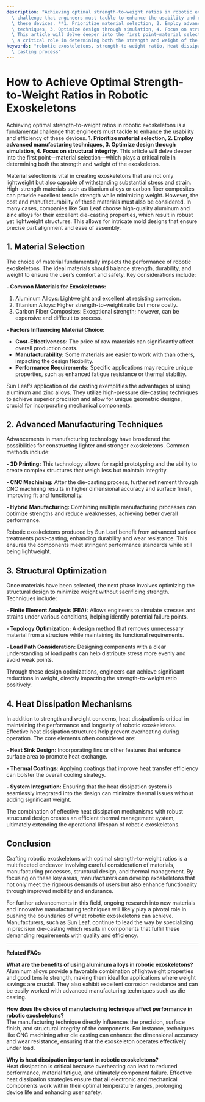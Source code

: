 ```yaml
---
description: "Achieving optimal strength-to-weight ratios in robotic exoskeletons is a fundamental\
  \ challenge that engineers must tackle to enhance the usability and efficiency of\
  \ these devices. **1. Prioritize material selection, 2. Employ advanced manufacturing\
  \ techniques, 3. Optimize design through simulation, 4. Focus on structural integrity**.\
  \ This article will delve deeper into the first point—material selection—which plays\
  \ a critical role in determining both the strength and weight of the exoskeleton."
keywords: "robotic exoskeletons, strength-to-weight ratio, Heat dissipation performance, Die\
  \ casting process"
---
```

# How to Achieve Optimal Strength-to-Weight Ratios in Robotic Exoskeletons

Achieving optimal strength-to-weight ratios in robotic exoskeletons is a fundamental challenge that engineers must tackle to enhance the usability and efficiency of these devices. **1. Prioritize material selection, 2. Employ advanced manufacturing techniques, 3. Optimize design through simulation, 4. Focus on structural integrity**. This article will delve deeper into the first point—material selection—which plays a critical role in determining both the strength and weight of the exoskeleton.

Material selection is vital in creating exoskeletons that are not only lightweight but also capable of withstanding substantial stress and strain. High-strength materials such as titanium alloys or carbon fiber composites can provide excellent tensile strength while minimizing weight. However, the cost and manufacturability of these materials must also be considered. In many cases, companies like Sun Leaf choose high-quality aluminum and zinc alloys for their excellent die-casting properties, which result in robust yet lightweight structures. This allows for intricate mold designs that ensure precise part alignment and ease of assembly.

## 1. Material Selection

The choice of material fundamentally impacts the performance of robotic exoskeletons. The ideal materials should balance strength, durability, and weight to ensure the user’s comfort and safety. Key considerations include:

**- Common Materials for Exoskeletons:**
1. Aluminum Alloys: Lightweight and excellent at resisting corrosion.
2. Titanium Alloys: Higher strength-to-weight ratio but more costly.
3. Carbon Fiber Composites: Exceptional strength; however, can be expensive and difficult to process.

**- Factors Influencing Material Choice:**
- **Cost-Effectiveness:** The price of raw materials can significantly affect overall production costs.
- **Manufacturability:** Some materials are easier to work with than others, impacting the design flexibility.
- **Performance Requirements:** Specific applications may require unique properties, such as enhanced fatigue resistance or thermal stability.

Sun Leaf’s application of die casting exemplifies the advantages of using aluminum and zinc alloys. They utilize high-pressure die-casting techniques to achieve superior precision and allow for unique geometric designs, crucial for incorporating mechanical components.

## 2. Advanced Manufacturing Techniques

Advancements in manufacturing technology have broadened the possibilities for constructing lighter and stronger exoskeletons. Common methods include:

**- 3D Printing:** 
This technology allows for rapid prototyping and the ability to create complex structures that weigh less but maintain integrity.

**- CNC Machining:**
After the die-casting process, further refinement through CNC machining results in higher dimensional accuracy and surface finish, improving fit and functionality.

**- Hybrid Manufacturing:**
Combining multiple manufacturing processes can optimize strengths and reduce weaknesses, achieving better overall performance.

Robotic exoskeletons produced by Sun Leaf benefit from advanced surface treatments post-casting, enhancing durability and wear resistance. This ensures the components meet stringent performance standards while still being lightweight.

## 3. Structural Optimization

Once materials have been selected, the next phase involves optimizing the structural design to minimize weight without sacrificing strength. Techniques include:

**- Finite Element Analysis (FEA):**
Allows engineers to simulate stresses and strains under various conditions, helping identify potential failure points.

**- Topology Optimization:**
A design method that removes unnecessary material from a structure while maintaining its functional requirements.

**- Load Path Consideration:**
Designing components with a clear understanding of load paths can help distribute stress more evenly and avoid weak points.

Through these design optimizations, engineers can achieve significant reductions in weight, directly impacting the strength-to-weight ratio positively. 

## 4. Heat Dissipation Mechanisms

In addition to strength and weight concerns, heat dissipation is critical in maintaining the performance and longevity of robotic exoskeletons. Effective heat dissipation structures help prevent overheating during operation. The core elements often considered are:

**- Heat Sink Design:**
Incorporating fins or other features that enhance surface area to promote heat exchange.

**- Thermal Coatings:**
Applying coatings that improve heat transfer efficiency can bolster the overall cooling strategy.

**- System Integration:**
Ensuring that the heat dissipation system is seamlessly integrated into the design can minimize thermal issues without adding significant weight.

The combination of effective heat dissipation mechanisms with robust structural design creates an efficient thermal management system, ultimately extending the operational lifespan of robotic exoskeletons.

## Conclusion

Crafting robotic exoskeletons with optimal strength-to-weight ratios is a multifaceted endeavor involving careful consideration of materials, manufacturing processes, structural design, and thermal management. By focusing on these key areas, manufacturers can develop exoskeletons that not only meet the rigorous demands of users but also enhance functionality through improved mobility and endurance.

For further advancements in this field, ongoing research into new materials and innovative manufacturing techniques will likely play a pivotal role in pushing the boundaries of what robotic exoskeletons can achieve. Manufacturers, such as Sun Leaf, continue to lead the way by specializing in precision die-casting which results in components that fulfill these demanding requirements with quality and efficiency.

---

**Related FAQs**

**What are the benefits of using aluminum alloys in robotic exoskeletons?**  
Aluminum alloys provide a favorable combination of lightweight properties and good tensile strength, making them ideal for applications where weight savings are crucial. They also exhibit excellent corrosion resistance and can be easily worked with advanced manufacturing techniques such as die casting.

**How does the choice of manufacturing technique affect performance in robotic exoskeletons?**  
The manufacturing technique directly influences the precision, surface finish, and structural integrity of the components. For instance, techniques like CNC machining after die casting can enhance the dimensional accuracy and wear resistance, ensuring that the exoskeleton operates effectively under load.

**Why is heat dissipation important in robotic exoskeletons?**  
Heat dissipation is critical because overheating can lead to reduced performance, material fatigue, and ultimately component failure. Effective heat dissipation strategies ensure that all electronic and mechanical components work within their optimal temperature ranges, prolonging device life and enhancing user safety.
